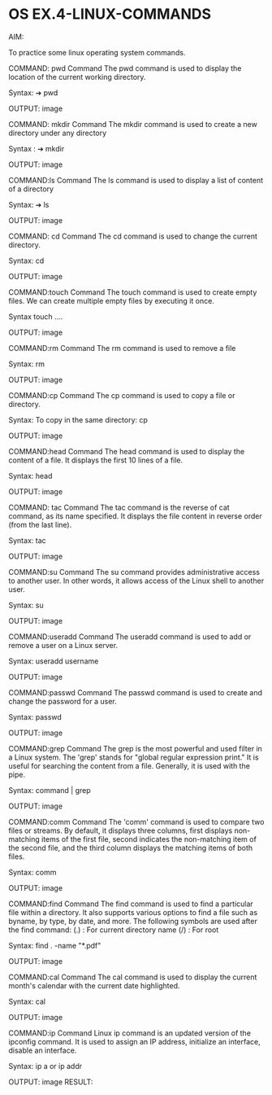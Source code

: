 # OS EX.4-LINUX-COMMANDS

AIM:

To practice some linux operating system commands.

COMMAND: pwd Command
The pwd command is used to display the location of the current working directory.

Syntax:
➔ pwd

OUTPUT:
image

COMMAND: mkdir Command
The mkdir command is used to create a new directory under any directory

Syntax :
➔ mkdir

OUTPUT:
image

COMMAND:ls Command
The ls command is used to display a list of content of a directory

Syntax:
➔ ls

OUTPUT:
image

COMMAND: cd Command
The cd command is used to change the current directory.

Syntax:
cd

OUTPUT:
image

COMMAND:touch Command
The touch command is used to create empty files. We can create multiple empty files by executing it once.

Syntax
touch ....

OUTPUT:
image

COMMAND:rm Command
The rm command is used to remove a file

Syntax:
rm

OUTPUT:
image

COMMAND:cp Command
The cp command is used to copy a file or directory.

Syntax:
To copy in the same directory: cp

OUTPUT:
image

COMMAND:head Command
The head command is used to display the content of a file. It displays the first 10 lines of a file.

Syntax:
head

OUTPUT:
image

COMMAND: tac Command
The tac command is the reverse of cat command, as its name specified. It displays the file content in reverse order (from the last line).

Syntax:
tac

OUTPUT:
image

COMMAND:su Command
The su command provides administrative access to another user. In other words, it allows access of the Linux shell to another user.

Syntax:
su

OUTPUT:
image

COMMAND:useradd Command
The useradd command is used to add or remove a user on a Linux server.

Syntax:
useradd username

OUTPUT:
image

COMMAND:passwd Command
The passwd command is used to create and change the password for a user.

Syntax:
passwd

OUTPUT:
image

COMMAND:grep Command
The grep is the most powerful and used filter in a Linux system. The 'grep' stands for "global regular expression print." It is useful for searching the content from a file. Generally, it is used with the pipe.

Syntax:
command | grep

OUTPUT:
image

COMMAND:comm Command
The 'comm' command is used to compare two files or streams. By default, it displays three columns, first displays non-matching items of the first file, second indicates the non-matching item of the second file, and the third column displays the matching items of both files.

Syntax:
comm

OUTPUT:
image

COMMAND:find Command
The find command is used to find a particular file within a directory. It also supports various options to find a file such as byname, by type, by date, and more. The following symbols are used after the find command: (.) : For current directory name (/) : For root

Syntax:
find . -name "*.pdf"

OUTPUT:
image

COMMAND:cal Command
The cal command is used to display the current month's calendar with the current date highlighted.

Syntax:
cal

OUTPUT:
image

COMMAND:ip Command
Linux ip command is an updated version of the ipconfig command. It is used to assign an IP address, initialize an interface, disable an interface.

Syntax:
ip a or ip addr

OUTPUT:
image
RESULT:
